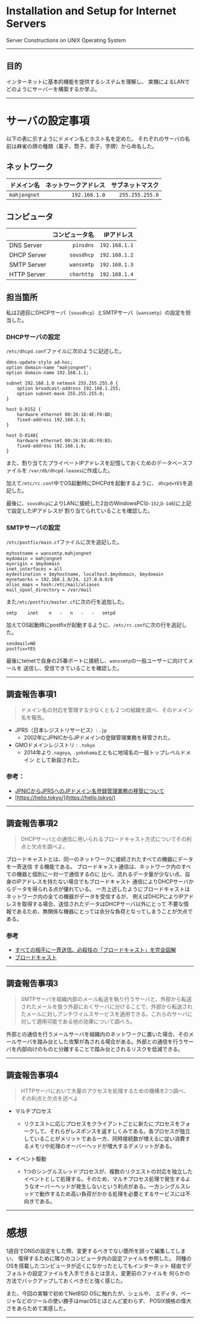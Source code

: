
# Installation and Setup for Internet Servers 
Server Constructions on UNIX Operating System 

---

## 目的
インターネットに基本的機能を提供するシステムを理解し、
実機によるLANでどのようにサーバーを構築するか学ぶ。





---


# サーバの設定事項

以下の表に示すようにドメイン名とホスト名を定めた。
それぞれのサーバの名前は麻雀の牌の種類（萬子、筒子、索子、字牌）から命名した。


## ネットワーク

|   ドメイン名 | ネットワークアドレス | サブネットマスク |
|-------------:|---------------------:|-----------------:|
| `mahjongnet` |        `192.168.1.0` |  `255.255.255.0` |

## コンピュータ

|             | コンピュータ名 |    IPアドレス |
|:------------|---------------:|--------------:|
| DNS  Server |      `pinsdns` | `192.168.1.1` |
| DHCP Server |     `sousdhcp` | `192.168.1.2` |
| SMTP Server |     `wanssmtp` | `192.168.1.3` |
| HTTP Server |     `charhttp` | `192.168.1.4` |


## 担当箇所
私は2週目にDHCPサーバ（`sousdhcp`）とSMTPサーバ（`wanssmtp`）の設定を担当した。

### DHCPサーバの設定

`/etc/dhcpd.conf`ファイルに次のように記述した。

```
ddns-update-style ad-hoc;
option domain-name "mahjongnet";
option domain-name 192.168.1.1;

subnet 192.168.1.0 netmask 255.255.255.0 {
    option broadcast-address 192.168.1.255;
    option subnet-mask 255.255.255.0;
}

host D-0152 {
    hardware ethernet 00:26:18:4E:F0:BD;
    fixed-address 192.168.1.5;
}

host D-0148{
    hardware ethernet 00:26:18:4E:F0:B3;
    fixed-address 192.168.1.6;
}
```

また、割り当てたプライベートIPアドレスを記憶しておくためのデータベースファイルを
`/var/db/dhcpd.leases`に作成した。

加えて`/etc/rc.conf`中でOS起動時にDHCPdを起動するように、
`dhcpd=YES`を追記した。


最後に、`sousdhcp`によりLANに接続した2台のWindowsPC(`D-152`,`D-148`)に上記で設定したIPアドレスが
割り当てられていることを確認した。


### SMTPサーバの設定
`/etc/postfix/main.cf`ファイルに次を追記した。

```
myhostname = wanssmtp.mahjongnet
mydomain = mahjongnet
myorigin = $mydomain
inet_interfaces = all
mydestination = $myhostname, localhost.$mydomain, $mydomain
mynetworks = 192.168.1.0/24, 127.0.0.0/8
alias_maps = hash:/etc/mail/aliases
mail_spool_directory = /var/mail
```

また`/etc/postfix/master.cf`に次の行を追加した。

```
smtp    inet    n   -   n   -   -   smtpd
```

加えてOS起動時にpostfixが起動するように、`/etc/rc.conf`に次の行を追記した。

```
sendmail=NO
postfix=YES
```

最後にtelnetで自身の25番ポートに接続し、`wanssmtp`の一般ユーザーに向けてメールを
送信し、受信できていることを確認した。









---


## 調査報告事項1
> ドメイン名の対応を管理する少なくとも２つの組織を調べ、そのドメイン名を報告。

- JPRS（日本レジストリサービス）: `.jp`
    - 2002年にJPNICからJPドメインの登録管理業務を移管された。
- GMOドメインレジストリ : `.tokyo`
    - 2014年より`.nagoya`, `.yokohama`とともに地域名の一般トップレベルドメイン
    として新設された。

### 参考：
- [JPNICからJPRSへのJPドメイン名登録管理業務の移管について](https://www.nic.ad.jp/ja/dom/ikan.html)
- [https://hello.tokyo/](https://hello.tokyo/)


---


## 調査報告事項2
> DHCPサーバとの通信に用いられるブロードキャスト方式についてその利点と欠点を調べよ。

ブロードキャストとは、同一のネットワークに接続されたすべての機器にデータを一斉送信
する機能である。
ブロードキャスト通信は、ネットワーク内のすべての機器と個別に一対一で通信するのに
比べ、流れるデータ量が少ない点、自身のIPアドレスを持たない場合でもブロードキャスト
通信によりDHCPサーバからデータを得られる点が優れている。
一方上述したようにブロードキャストはネットワーク内の全ての機器がデータを受信するが、
例えばDHCPによりIPアドレスを取得する場合、送信されたデータはDHCPサーバ以外にとって
不要な情報であるため、無関係な機器にとっては余分な負荷となってしまうことが欠点である。

### 参考
- [すべての相手に一斉送信、必殺技の「ブロードキャスト」を完全図解](https://xtech.nikkei.com/atcl/nxt/column/18/00780/062000008/)
- [ブロードキャスト](https://www.wdic.org/w/WDIC/%25E3%2583%2596%25E3%2583%25AD%25E3%2583%25BC%25E3%2583%2589%25E3%2582%25AD%25E3%2583%25A3%25E3%2582%25B9%25E3%2583%2588)



---


## 調査報告事項3
> SMTPサーバを組織内部のメール転送を執り行うサーバと、外部から転送されたメールを扱う外部におくサーバに分けることで、外部から転送されたメールに対しアンチウイルスサービスを適用できる。これらのサーバに対して適用可能である他の効果について調べろ。


外部との通信を行うメールサーバを組織内のネットワークに置いた場合、そのメールサーバを踏み台とした攻撃が為される場合がある。外部との通信を行うサーバを内部向けのものと分離することで踏み台とされるリスクを低減できる。






---


## 調査報告事項4
> HTTPサーバにおいて大量のアクセスを処理するための機構を2つ調べ、その利点と欠点を述べよ

- マルチプロセス
    - リクエストに応じプロセスをクライアントごとに新たにプロセスをフォークして、それらがレスポンスを返すしくみである。各プロセスが独立していることがメリットである一方、同時接続数が増えるに従い消費するメモリや処理のオーバーヘッドが増大するデメリットがある。

- イベント駆動
    - 1つのシングルスレッドプロセスが、複数のリクエストの対応を独立したイベントとして処理する。そのため、マルチプロセス処理で発生するようなオーバーヘッドが発生しないという利点がある。一方シングルスレッドで動作するため高い負荷がかかる処理を必要とするサービスには不向きである。


---


# 感想

1週目でDNSの設定をした際、変更するべきでない箇所を誤って編集してしまい、
復帰するために隣りのコンピュータ内の設定ファイルを参照した。
同種のOSを搭載したコンピュータが近くになかったとしてもインターネット
経由でデフォルトの設定ファイルを入手できるとは言え、変更前のファイルを
何らかの方法でバックアップしておくべきだと強く感じた。


また、今回の実験で初めてNetBSD OSに触れたが、シェルや、
エディタ、ページャなどのツールの使い勝手はmacOSとほとんど変わらず、
POSIX規格の偉大さをあらためて実感した。


---


